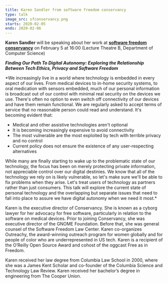 ```yaml
---
title: Karen Sandler from software freedom conservancy
type: talk
image_src: sfconservancy.png
starts: 2020-02-05
ends: 2020-02-06
---
```


**Karen Sandler** will be speaking about her work at [**software freedom conservancy**](https://sfconservancy.org/) on February 5 at 16:00
(Lecture Theatre B, Department of Computer Science)

***Finding Our Path To Digital Autonomy: Exploring the Relationship Between Tech Ethics, Privacy and Software Freedom***


*We increasingly live in a world where technology is embedded in every aspect of our lives. From medical devices to in-home security systems, to oral medication with sensors embedded, much of our personal information is broadcast out of our control with minimal real security on the devices we use. There's often no option to even switch off connectivity of our devices and have them remain functional. We are regularly asked to accept terms of service that no reasonable person could read and understand. It's becoming evident that:

-	Medical and other assistive technologies aren't optional
-	It is becoming increasingly expensive to avoid connectivity
-	The most vulnerable are the most exploited by tech with terrible privacy and no control
-	Current policy does not ensure the existence of any user-respecting alternatives

While many are finally starting to wake up to the problematic state of our technology, the focus has been on merely protecting private information, not appreciable control over our digital destinies. We know that all of the technology we rely on is likely vulnerable, so let's make sure we'll be able to fix problems when they arise. Let's treat users of technology as partners rather than just consumers. This talk will explore the current state of personal technology and the overlapping but separate issues that need to fall into place to assure we have digital autonomy when we need it most.*


Karen is the executive director of Conservancy. She is known as a cyborg lawyer for her advocacy for free software, particularly in relation to the software on medical devices. Prior to joining Conservancy, she was executive director of the GNOME Foundation. Before that, she was general counsel of the Software Freedom Law Center. Karen co-organizes Outreachy, the award-winning outreach program for women globally and for people of color who are underrepresented in US tech. Karen is a recipient of the O’Reilly Open Source Award and cohost of the oggcast Free as in Freedom.

Karen received her law degree from Columbia Law School in 2000, where she was a James Kent Scholar and co-founder of the Columbia Science and Technology Law Review. Karen received her bachelor’s degree in engineering from The Cooper Union.
